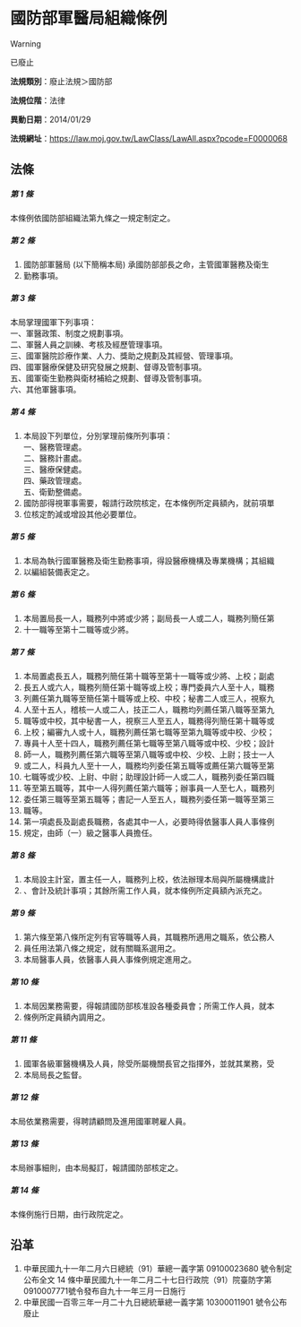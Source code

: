 # 國防部軍醫局組織條例


> [!WARNING]
> 已廢止


**法規類別**：廢止法規＞國防部

**法規位階**：法律

**異動日期**：2014/01/29  

**法規網址**：https://law.moj.gov.tw/LawClass/LawAll.aspx?pcode=F0000068



## 法條
##### 第 1 條
本條例依國防部組織法第九條之一規定制定之。

##### 第 2 條
1. 國防部軍醫局 (以下簡稱本局) 承國防部部長之命，主管國軍醫務及衛生
1. 勤務事項。

##### 第 3 條
本局掌理國軍下列事項：  
一、軍醫政策、制度之規劃事項。  
二、軍醫人員之訓練、考核及經歷管理事項。  
三、國軍醫院診療作業、人力、獎助之規劃及其經營、管理事項。  
四、國軍醫療保健及研究發展之規劃、督導及管制事項。  
五、國軍衛生勤務與衛材補給之規劃、督導及管制事項。  
六、其他軍醫事項。

##### 第 4 條
1. 本局設下列單位，分別掌理前條所列事項：  
一、醫務管理處。  
二、醫務計畫處。  
三、醫療保健處。  
四、藥政管理處。  
五、衛勤整備處。
1. 國防部得視軍事需要，報請行政院核定，在本條例所定員額內，就前項單
1. 位核定酌減或增設其他必要單位。

##### 第 5 條
1. 本局為執行國軍醫務及衛生勤務事項，得設醫療機構及專業機構；其組織
1. 以編組裝備表定之。

##### 第 6 條
1. 本局置局長一人，職務列中將或少將；副局長一人或二人，職務列簡任第
1. 十一職等至第十二職等或少將。

##### 第 7 條
1. 本局置處長五人，職務列簡任第十職等至第十一職等或少將、上校；副處
1. 長五人或六人，職務列簡任第十職等或上校；專門委員六人至十人，職務
1. 列薦任第九職等至簡任第十職等或上校、中校；秘書二人或三人，視察九
1. 人至十五人，稽核一人或二人，技正二人，職務均列薦任第八職等至第九
1. 職等或中校，其中秘書一人，視察三人至五人，職務得列簡任第十職等或
1. 上校；編審九人或十人，職務列薦任第七職等至第九職等或中校、少校；
1. 專員十人至十四人，職務列薦任第七職等至第八職等或中校、少校；設計
1. 師一人，職務列薦任第六職等至第八職等或中校、少校、上尉；技士一人
1. 或二人，科員九人至十一人，職務均列委任第五職等或薦任第六職等至第
1. 七職等或少校、上尉、中尉；助理設計師一人或二人，職務列委任第四職
1. 等至第五職等，其中一人得列薦任第六職等；辦事員一人至七人，職務列
1. 委任第三職等至第五職等；書記一人至五人，職務列委任第一職等至第三
1. 職等。
1. 第一項處長及副處長職務，各處其中一人，必要時得依醫事人員人事條例
1. 規定，由師（一）級之醫事人員擔任。

##### 第 8 條
1. 本局設主計室，置主任一人，職務列上校，依法辦理本局與所屬機構歲計
1. 、會計及統計事項；其餘所需工作人員，就本條例所定員額內派充之。

##### 第 9 條
1. 第六條至第八條所定列有官等職等人員，其職務所適用之職系，依公務人
1. 員任用法第八條之規定，就有關職系選用之。
1. 本局醫事人員，依醫事人員人事條例規定進用之。

##### 第 10 條
1. 本局因業務需要，得報請國防部核准設各種委員會；所需工作人員，就本
1. 條例所定員額內調用之。

##### 第 11 條
1. 國軍各級軍醫機構及人員，除受所屬機關長官之指揮外，並就其業務，受
1. 本局局長之監督。

##### 第 12 條
本局依業務需要，得聘請顧問及進用國軍聘雇人員。

##### 第 13 條
本局辦事細則，由本局擬訂，報請國防部核定之。

##### 第 14 條
本條例施行日期，由行政院定之。

## 沿革
1. 中華民國九十一年二月六日總統（91）華總一義字第 09100023680  號令制定公布全文 14 條中華民國九十一年二月二十七日行政院（91）院臺防字第 0910007771號令發布自九十一年三月一日施行
1. 中華民國一百零三年一月二十九日總統華總一義字第 10300011901  號令公布廢止
